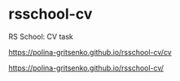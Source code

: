 # rsschool-cv
RS School: CV task

<a href="https://polina-gritsenko.github.io/rsschool-cv/cv" target="_blank">https://polina-gritsenko.github.io/rsschool-cv/cv</a>

<a href="https://polina-gritsenko.github.io/rsschool-cv/" target="_blank">https://polina-gritsenko.github.io/rsschool-cv/</a>